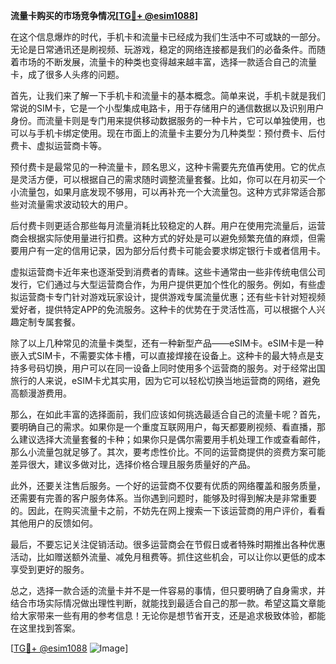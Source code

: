 **流量卡购买的市场竞争情况[[TG💪+ @esim1088](https://t.me/s/esim1088)]**

在这个信息爆炸的时代，手机卡和流量卡已经成为我们生活中不可或缺的一部分。无论是日常通讯还是刷视频、玩游戏，稳定的网络连接都是我们的必备条件。而随着市场的不断发展，流量卡的种类也变得越来越丰富，选择一款适合自己的流量卡，成了很多人头疼的问题。

首先，让我们来了解一下手机卡和流量卡的基本概念。简单来说，手机卡就是我们常说的SIM卡，它是一个小型集成电路卡，用于存储用户的通信数据以及识别用户身份。而流量卡则是专门用来提供移动数据服务的一种卡片，它可以单独使用，也可以与手机卡绑定使用。现在市面上的流量卡主要分为几种类型：预付费卡、后付费卡、虚拟运营商卡等。

预付费卡是最常见的一种流量卡，顾名思义，这种卡需要先充值再使用。它的优点是灵活方便，可以根据自己的需求随时调整流量套餐。比如，你可以在月初买一个小流量包，如果月底发现不够用，可以再补充一个大流量包。这种方式非常适合那些对流量需求波动较大的用户。

后付费卡则更适合那些每月流量消耗比较稳定的人群。用户在使用完流量后，运营商会根据实际使用量进行扣费。这种方式的好处是可以避免频繁充值的麻烦，但需要用户有一定的信用记录，因为部分后付费卡可能会要求绑定银行卡或者信用卡。

虚拟运营商卡近年来也逐渐受到消费者的青睐。这些卡通常由一些非传统电信公司发行，它们通过与大型运营商合作，为用户提供更加个性化的服务。例如，有些虚拟运营商卡专门针对游戏玩家设计，提供游戏专属流量优惠；还有些卡针对短视频爱好者，提供特定APP的免流服务。这种卡的优势在于灵活性高，可以根据个人兴趣定制专属套餐。

除了以上几种常见的流量卡类型，还有一种新型产品——eSIM卡。eSIM卡是一种嵌入式SIM卡，不需要实体卡槽，可以直接焊接在设备上。这种卡的最大特点是支持多号码切换，用户可以在同一设备上同时使用多个运营商的服务。对于经常出国旅行的人来说，eSIM卡尤其实用，因为它可以轻松切换当地运营商的网络，避免高额漫游费用。

那么，在如此丰富的选择面前，我们应该如何挑选最适合自己的流量卡呢？首先，要明确自己的需求。如果你是一个重度互联网用户，每天都要刷视频、看直播，那么建议选择大流量套餐的卡种；如果你只是偶尔需要用手机处理工作或查看邮件，那么小流量包就足够了。其次，要考虑性价比。不同的运营商提供的资费方案可能差异很大，建议多做对比，选择价格合理且服务质量好的产品。

此外，还要关注售后服务。一个好的运营商不仅要有优质的网络覆盖和服务质量，还需要有完善的客户服务体系。当你遇到问题时，能够及时得到解决是非常重要的。因此，在购买流量卡之前，不妨先在网上搜索一下该运营商的用户评价，看看其他用户的反馈如何。

最后，不要忘记关注促销活动。很多运营商会在节假日或者特殊时期推出各种优惠活动，比如赠送额外流量、减免月租费等。抓住这些机会，可以让你以更低的成本享受到更好的服务。

总之，选择一款合适的流量卡并不是一件容易的事情，但只要明确了自身需求，并结合市场实际情况做出理性判断，就能找到最适合自己的那一款。希望这篇文章能给大家带来一些有用的参考信息！无论你是想节省开支，还是追求极致体验，都能在这里找到答案。

[[TG💪+ @esim1088](https://t.me/s/esim1088) ![Image](https://i.postimg.cc/4NQfJmqS/Snipaste-2025-05-13-00-14-12.png)]